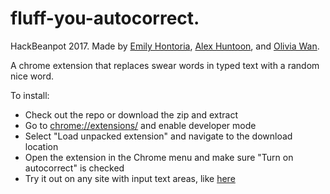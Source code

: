 # fluff-you-autocorrect.

HackBeanpot 2017. Made by [Emily Hontoria](https://github.com/hontoriae/a), [Alex Huntoon](https://github.com/huntoona), and [Olivia Wan](https://github.com/omwan).

A chrome extension that replaces swear words in typed text with a random nice word.

To install:

* Check out the repo or download the zip and extract
* Go to [chrome://extensions/](chrome://extensions/) and enable developer mode
* Select "Load unpacked extension" and navigate to the download location
* Open the extension in the Chrome menu and make sure "Turn on autocorrect" is checked
* Try it out on any site with input text areas, like [here](https://github.com/hontoriae/autocorrect)